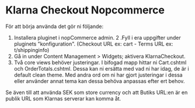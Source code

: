 Klarna Checkout Nopcommerce
===========================
För att börja använda det gör ni följande:
 
1. Installera pluginet i nopCommerce admin.
2 .Fyll i era uppgifter under pluginets "konfiguration". (Checkout URL ex: cart - Terms URL ex: t/shippinginfo)
3. Gå in under Content Management > Widgets; aktivera KlarnaCheckout.
4. Två core views behöver justeringar. I bifogad mapp hittar ni Cart.cshtml och OrderTotals.cshtml. Dessa kan ni ersätta med vad ni har idag, de är i default clean theme. Med andra ord om ni har gjort justeringar i dessa eller använder annat tema kan dessa behöva anpassas efter ert behov.

Se även till att använda SEK som store currency och att Butiks URL:en är en publik URL som Klarnas serverar kan komma åt.
